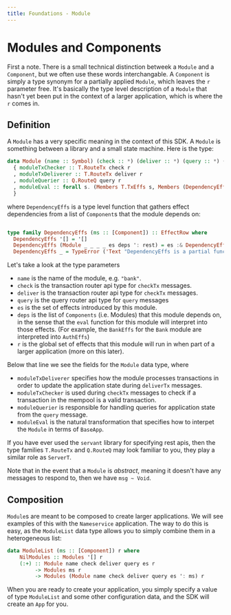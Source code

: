 ```yaml
---
title: Foundations - Module
---
```


# Modules and Components

First a note. There is a small technical distinction betweek a `Module` and a `Component`, but we often use these words interchangable. A `Component` is simply a type synonym for a partially applied `Module`, which leaves the `r` parameter free. It's basically the type level description of a `Module` that hasn't yet been put in the context of a larger application, which is where the `r` comes in.

## Definition

A `Module` has a very specific meaning in the context of this SDK. A `Module` is something between a library and a small state machine. Here is the type:

~~~ haskell ignore
data Module (name :: Symbol) (check :: *) (deliver :: *) (query :: *) (es :: EffectRow) (deps :: [Component]) (r :: EffectRow) = Module
  { moduleTxChecker :: T.RouteTx check r
  , moduleTxDeliverer :: T.RouteTx deliver r
  , moduleQuerier :: Q.RouteQ query r
  , moduleEval :: forall s. (Members T.TxEffs s, Members (DependencyEffs deps) s) => forall a. Sem (es :& s) a -> Sem s a
  }

~~~

where `DependencyEffs` is a type level function that gathers effect dependencies from a list of `Component`s that the module depends on:

~~~ haskell ignore

type family DependencyEffs (ms :: [Component]) :: EffectRow where
  DependencyEffs '[] = '[]
  DependencyEffs (Module _ _ _ _ es deps ': rest) = es :& DependencyEffs rest
  DependencyEffs _ = TypeError ('Text "DependencyEffs is a partial function defined only on partially applied Modules")

~~~

Let's take a look at the type parameters

- `name` is the name of the module, e.g. `"bank"`.
- `check` is the transaction router api type for `checkTx` messages.
- `deliver` is the transaction router api type for `checkTx` messages.
- `query` is the query router api type for `query` messages
- `es` is the set of effects introduced by this module.
- `deps` is the list of `Components` (i.e. Modules) that this module depends on, in the sense that the `eval` function for this module will interpret into those effects. (For example, the `BankEffs` for the `Bank` module are interpreted into `AuthEffs`)
- `r` is the global set of effects that this module will run in when part of a larger application (more on this later).

Below that line we see the fields for the `Module` data type, where

  - `moduleTxDeliverer` specifies how the module processes transactions in order to update the application state during `deliverTx` messages. 
  - `moduleTxChecker` is used during `checkTx` messages to check if a transaction in the mempool is a valid transaction.
  - `moduleQuerier` is responsible for handling queries for application state from the `query` message.
  - `moduleEval` is the natural transformation that specifies how to interpet the `Module` in terms of `BaseApp`.

If you have ever used the `servant` library for specifying rest apis, then the type families `T.RouteTx` and `Q.RouteQ` may look familiar to you, they play a similar role as `ServerT`.

Note that in the event that a `Module` is _abstract_, meaning it doesn't have any messages to respond to, then we have `msg ~ Void`.

## Composition

`Module`s are meant to be composed to create larger applications. We will see examples of this with the `Nameservice` application. The way to do this is easy, as the `ModuleList` data type allows you to simply combine them in a heterogeneous list:

~~~ haskell ignore
data ModuleList (ms :: [Component]) r where
    NilModules :: Modules '[] r
    (:+) :: Module name check deliver query es r 
         -> Modules ms r 
         -> Modules (Module name check deliver query es ': ms) r
~~~

When you are ready to create your application, you simply specify a value of type `ModuleList` and some other configuration data, and the SDK will create an `App` for you.
